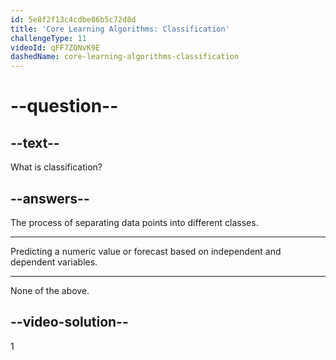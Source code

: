 ```yaml
---
id: 5e8f2f13c4cdbe86b5c72d8d
title: 'Core Learning Algorithms: Classification'
challengeType: 11
videoId: qFF7ZQNvK9E
dashedName: core-learning-algorithms-classification
---
```


# --question--

## --text--

What is classification?

## --answers--

The process of separating data points into different classes.

---

Predicting a numeric value or forecast based on independent and dependent variables.

---

None of the above.

## --video-solution--

1
